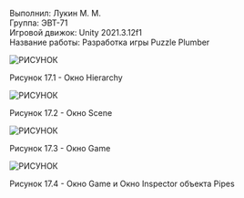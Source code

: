 Выполнил: Лукин М. М.  
Группа: ЭВТ-71  
Игровой движок: Unity 2021.3.12f1  
Название работы: Разработка игры Puzzle Plumber  






![РИСУНОК](https://gspics.org/images/2022/12/02/0Xlevu.png)  

Рисунок 17.1 - Окно Hierarchy  

![РИСУНОК](https://gspics.org/images/2022/12/02/0XlfZo.png)  

Рисунок 17.2 - Окно Scene  

![РИСУНОК](https://gspics.org/images/2022/12/02/0XlYV9.png)  

Рисунок 17.3 - Окно Game  

![РИСУНОК](https://gspics.org/images/2022/12/02/0Xlj38.png)  

Рисунок 17.4 - Окно Game и Окно Inspector объекта Pipes  
